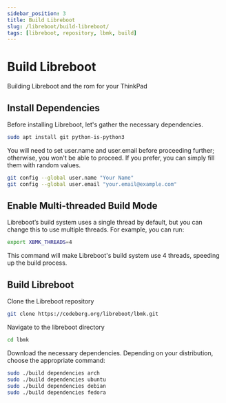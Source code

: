```yaml
---
sidebar_position: 3
title: Build Libreboot
slug: /libreboot/build-libreboot/
tags: [libreboot, repository, lbmk, build]
---
```


# Build Libreboot

Building Libreboot and the rom for your ThinkPad


## Install Dependencies

Before installing Libreboot, let's gather the necessary dependencies.

```bash
sudo apt install git python-is-python3
```

You will need to set user.name and user.email before proceeding further; otherwise, you won't be able to proceed. If you prefer, you can simply fill them with random values.

```bash
git config --global user.name "Your Name"
git config --global user.email "your.email@example.com"
```


## Enable Multi-threaded Build Mode

Libreboot’s build system uses a single thread by default, but you can change this to use multiple threads. For example, you can run:

```bash
export XBMK_THREADS=4
```

This command will make Libreboot's build system use 4 threads, speeding up the build process.


## Build Libreboot

Clone the Libreboot repository

```bash
git clone https://codeberg.org/libreboot/lbmk.git
```

Navigate to the libreboot directory

```bash
cd lbmk
```

Download the necessary dependencies. Depending on your distribution, choose the appropriate command:

```bash
sudo ./build dependencies arch
sudo ./build dependencies ubuntu
sudo ./build dependencies debian
sudo ./build dependencies fedora
```